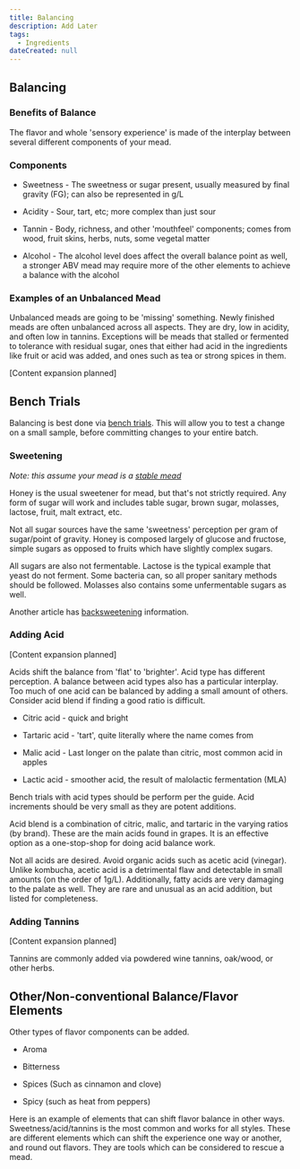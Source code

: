 ```yaml
---
title: Balancing
description: Add Later
tags:
  - Ingredients
dateCreated: null
---
```


## Balancing

### Benefits of Balance

The flavor and whole 'sensory experience' is made of the interplay between several different components of your mead.

### Components

- Sweetness - The sweetness or sugar present, usually measured by final gravity (FG); can also be represented in g/L

- Acidity - Sour, tart, etc; more complex than just sour

- Tannin - Body, richness, and other 'mouthfeel' components; comes from wood, fruit skins, herbs, nuts, some vegetal matter

- Alcohol - The alcohol level does affect the overall balance point as well, a stronger ABV mead may require more of the other elements to achieve a balance with the alcohol

### Examples of an Unbalanced Mead

Unbalanced meads are going to be 'missing' something.  Newly finished meads are often unbalanced across all aspects.  They are dry, low in acidity, and often low in tannins.  Exceptions will be meads that stalled or fermented to tolerance with residual sugar, ones that either had acid in the ingredients like fruit or acid was added, and ones such as tea or strong spices in them.

[Content expansion planned]

## Bench Trials

Balancing is best done via [bench trials](/process/bench_trials).  This will allow you to test a change on a small sample, before committing changes to your entire batch.

### Sweetening

_Note: this assume your mead is a [stable mead](/process/stabilization)_

Honey is the usual sweetener for mead, but that's not strictly required.  Any form of sugar will work and includes table sugar, brown sugar, molasses, lactose, fruit, malt extract, etc.

Not all sugar sources have the same 'sweetness' perception per gram of sugar/point of gravity.  Honey is composed largely of glucose and fructose, simple sugars as opposed to fruits which have slightly complex sugars.

All sugars are also not fermentable.  Lactose is the typical example that yeast do not ferment.  Some bacteria can, so all proper sanitary methods should be followed.  Molasses also contains some unfermentable sugars as well.

Another article has [backsweetening](/process/back_sweeten) information.

### Adding Acid

[Content expansion planned]

Acids shift the balance from 'flat' to 'brighter'.  Acid type has different perception.  A balance between acid types also has a particular interplay.  Too much of one acid can be balanced by adding a small amount of others.  Consider acid blend if finding a good ratio is difficult.

- Citric acid - quick and bright

- Tartaric acid - 'tart', quite literally where the name comes from

- Malic acid -  Last longer on the palate than citric, most common acid in apples

- Lactic acid - smoother acid, the result of malolactic fermentation (MLA)

Bench trials with acid types should be perform per the guide.  Acid increments should be very small as they are potent additions.

Acid blend is a combination of citric, malic, and tartaric in the varying ratios (by brand).  These are the main acids found in grapes.  It is an effective option as a one-stop-shop for doing acid balance work.

Not all acids are desired.  Avoid organic acids such as acetic acid (vinegar).  Unlike kombucha, acetic acid is a detrimental flaw and detectable in small amounts (on the order of 1g/L).  Additionally, fatty acids are very damaging to the palate as well.  They are rare and unusual as an acid addition, but listed for completeness.

### Adding Tannins

[Content expansion planned]

Tannins are commonly added via powdered wine tannins, oak/wood, or other herbs.

## Other/Non-conventional Balance/Flavor Elements

Other types of flavor components can be added.

- Aroma

- Bitterness

- Spices (Such as cinnamon and clove)

- Spicy (such as heat from peppers)

Here is an example of elements that can shift flavor balance in other ways.  Sweetness/acid/tannins is the most common and works for all styles.  These are different elements which can shift the experience one way or another, and round out flavors.  They are tools which can be considered to rescue a mead.